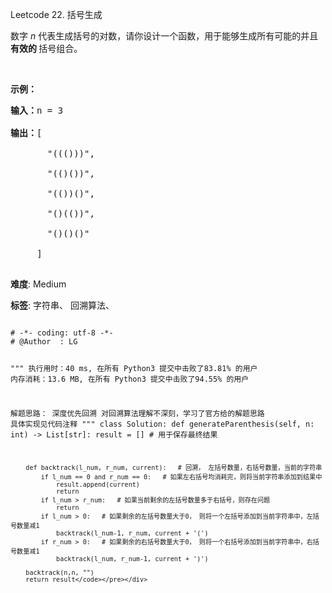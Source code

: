 Leetcode 22. 括号生成
<p>数字 <em>n</em>&nbsp;代表生成括号的对数，请你设计一个函数，用于能够生成所有可能的并且 <strong>有效的 </strong>括号组合。</p>


<p>&nbsp;</p>



<p><strong>示例：</strong></p>



<pre><strong>输入：</strong>n = 3

<strong>输出：</strong>[

       &quot;((()))&quot;,

       &quot;(()())&quot;,

       &quot;(())()&quot;,

       &quot;()(())&quot;,

       &quot;()()()&quot;

     ]

</pre>





 **难度**: Medium



 **标签**: 字符串、 回溯算法、 





<div class="hcb_wrap">
<pre class="prism undefined-numbers lang-python" data-lang="Python"><code>
# -*- coding: utf-8 -*-
# @Author  : LG

"""
执行用时：40 ms, 在所有 Python3 提交中击败了83.81% 的用户
内存消耗：13.6 MB, 在所有 Python3 提交中击败了94.55% 的用户

解题思路：
    深度优先回溯
    对回溯算法理解不深刻，学习了官方给的解题思路
    具体实现见代码注释
"""
class Solution:
    def generateParenthesis(self, n: int) -> List[str]:
        result = []     # 用于保存最终结果

        def backtrack(l_num, r_num, current):   # 回溯， 左括号数量，右括号数量，当前的字符串
            if l_num == 0 and r_num == 0:   # 如果左右括号均消耗完，则将当前字符串添加到结果中
                result.append(current)
                return
            if l_num > r_num:   # 如果当前剩余的左括号数量多于右括号，则存在问题
                return
            if l_num > 0:   # 如果剩余的左括号数量大于0， 则将一个左括号添加到当前字符串中，左括号数量减1
                backtrack(l_num-1, r_num, current + '(')
            if r_num > 0:   # 如果剩余的右括号数量大于0， 则将一个右括号添加到当前字符串中，右括号数量减1
                backtrack(l_num, r_num-1, current + ')')

        backtrack(n,n, "")
        return result</code></pre></div>

